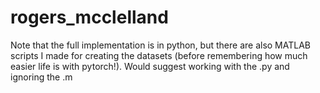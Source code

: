 # rogers_mcclelland

Note that the full implementation is in python, but there are also MATLAB scripts I made for creating the datasets (before remembering how much easier life is with pytorch!).
Would suggest working with the .py and ignoring the .m
